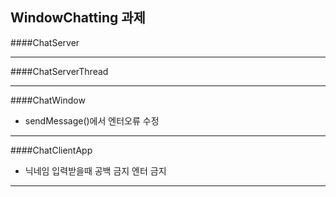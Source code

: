 ## WindowChatting 과제

####ChatServer

----
####ChatServerThread

----

####ChatWindow

* sendMessage()에서 엔터오류 수정

----
####ChatClientApp

* 닉네임 입력받을때 공백 금지 엔터 금지

----